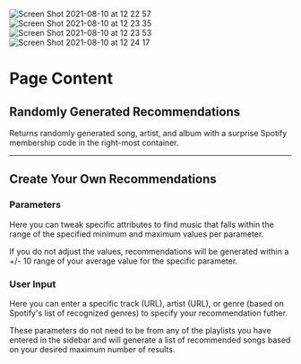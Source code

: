 ![Screen Shot 2021-08-10 at 12 22 57](https://user-images.githubusercontent.com/78045025/128905895-0d0e7d44-9abb-4fb7-8e58-9ca862b79b86.png)
![Screen Shot 2021-08-10 at 12 23 35](https://user-images.githubusercontent.com/78045025/128905987-129db019-ff60-4198-be06-50f2ad5650fd.png)
![Screen Shot 2021-08-10 at 12 23 53](https://user-images.githubusercontent.com/78045025/128906037-7bc87668-6f5d-4752-bcc8-bcf4e478e1e0.png)
![Screen Shot 2021-08-10 at 12 24 17](https://user-images.githubusercontent.com/78045025/128906085-ede5e079-6bf0-4f17-ac5f-911a8a43cf53.png)


# Page Content

## Randomly Generated Recommendations

Returns randomly generated song, artist, and album with a surprise Spotify membership code in the right-most container.

---

## Create Your Own Recommendations

### Parameters
Here you can tweak specific attributes to find music that falls within the range of the specified minimum and maximum values per parameter.

If you do not adjust the values, recommendations will be generated within a +/- 10 range of your average value for the specific parameter.

### User Input
Here you can enter a specific track (URL), artist (URL), or genre (based on Spotify's list of recognized genres) to specify your recommendation futher.

These parameters do not need to be from any of the playlists you have entered in the sidebar and will generate a list of recommended songs based on your desired maximum number of results.
